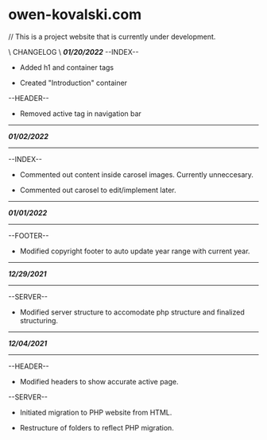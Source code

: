 # owen-kovalski.com

// This is a project website that is currently under development.

\\   CHANGELOG   \\
***01/20/2022***
--INDEX--
* Added h1 and container tags

* Created "Introduction" container

--HEADER--

* Removed active tag in navigation bar
__________________________________________________________________________
***01/02/2022***
__________________________________________________________________________
--INDEX--

* Commented out content inside carosel images. Currently unneccesary.

* Commented out carosel to edit/implement later.
__________________________________________________________________________
***01/01/2022***
__________________________________________________________________________
--FOOTER--

* Modified copyright footer to auto update year range with current year.
__________________________________________________________________________
***12/29/2021***
__________________________________________________________________________
--SERVER--

* Modified server structure to accomodate php structure and finalized structuring.
__________________________________________________________________________
***12/04/2021***
__________________________________________________________________________
--HEADER--

* Modified headers to show accurate active page.

--SERVER--

* Initiated migration to PHP website from HTML.

* Restructure of folders to reflect PHP migration.

